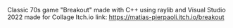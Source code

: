 Classic 70s game "Breakout" made with C++ using raylib and Visual Studio 2022 made for Collage
Itch.io link: https://matias-pierpaoli.itch.io/breakout
